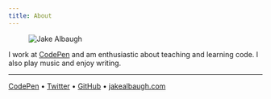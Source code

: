 ```yaml
---
title: About
---
```


<div class="about-profile">
  <figure>
    <img src="/images/jake-albaugh.jpg" alt="Jake Albaugh" class="avatar" />
  </figure>

  <section>
    <p>
      I work at <a href="http://codepen.io/" target="_blank">CodePen</a> and am enthusiastic about teaching and learning code. I also play music and enjoy writing.
    </p>
    <hr>
    <a href="http://codepen.io/jakealbaugh" target="_blank">CodePen</a> &bull;
    <a href="http://twitter.com/jake_albaugh" target="_blank">Twitter</a> &bull;
    <a href="http://github.com/jakealbaugh" target="_blank">GitHub</a> &bull;
    <a href="http://jakealbaugh.com" target="_blank">jakealbaugh.com</a> 
  </section>
</div>
